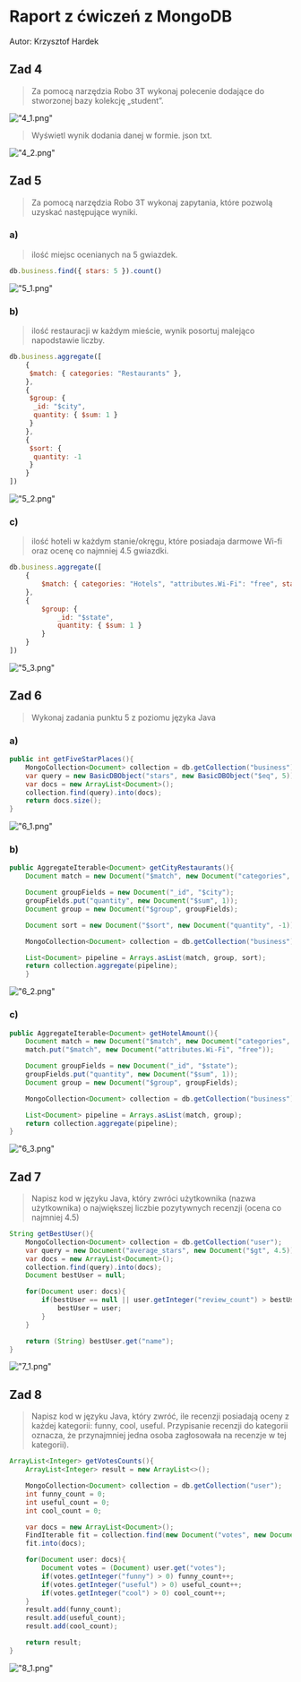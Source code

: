 # Raport z ćwiczeń z MongoDB
Autor: Krzysztof Hardek
## Zad 4
> Za pomocą narzędzia Robo 3T wykonaj polecenie dodające do stworzonej bazy kolekcję „student”.

!["4_1.png"](img/4_1.png)

> Wyświetl wynik dodania danej w formie. json txt.

!["4_2.png"](img/4_2.png)

## Zad 5 
> Za pomocą narzędzia Robo 3T wykonaj zapytania, które pozwolą uzyskać następujące wyniki.
### a)
> ilość miejsc ocenianych na 5 gwiazdek.
```js
db.business.find({ stars: 5 }).count()
```
!["5_1.png"](img/5_1.png)
### b)
> ilość restauracji w każdym mieście, wynik posortuj malejąco napodstawie liczby.
```js
db.business.aggregate([
    {
     $match: { categories: "Restaurants" },
    },
    {
     $group: { 
      _id: "$city",
      quantity: { $sum: 1 }
     }
    },
    {
     $sort: {
      quantity: -1
     }
    }
])
```
!["5_2.png"](img/5_2.png)
### c)
> ilość hoteli w każdym stanie/okręgu, które posiadaja darmowe Wi-fi oraz ocenę co najmniej 4.5 gwiazdki.
```js
db.business.aggregate([
    {
        $match: { categories: "Hotels", "attributes.Wi-Fi": "free", stars: { $gte: 4.5 } }
    },
    {
        $group: {
            _id: "$state",
            quantity: { $sum: 1 }
        }
    }
])
```
!["5_3.png"](img/5_3.png)

## Zad 6
> Wykonaj zadania punktu 5 z poziomu języka Java
### a)
```java
public int getFiveStarPlaces(){
    MongoCollection<Document> collection = db.getCollection("business");
    var query = new BasicDBObject("stars", new BasicDBObject("$eq", 5));
    var docs = new ArrayList<Document>();
    collection.find(query).into(docs);
    return docs.size();
}
```
!["6_1.png"](img/6_1.png)
### b)
```java
public AggregateIterable<Document> getCityRestaurants(){
    Document match = new Document("$match", new Document("categories", "Restaurants"));

    Document groupFields = new Document("_id", "$city");
    groupFields.put("quantity", new Document("$sum", 1));
    Document group = new Document("$group", groupFields);

    Document sort = new Document("$sort", new Document("quantity", -1));

    MongoCollection<Document> collection = db.getCollection("business");

    List<Document> pipeline = Arrays.asList(match, group, sort);
    return collection.aggregate(pipeline);
	}
```
!["6_2.png"](img/6_2.png)
### c)
```java
public AggregateIterable<Document> getHotelAmount(){
    Document match = new Document("$match", new Document("categories", "Hotels"));
    match.put("$match", new Document("attributes.Wi-Fi", "free"));

    Document groupFields = new Document("_id", "$state");
    groupFields.put("quantity", new Document("$sum", 1));
    Document group = new Document("$group", groupFields);

    MongoCollection<Document> collection = db.getCollection("business");

    List<Document> pipeline = Arrays.asList(match, group);
    return collection.aggregate(pipeline);
}
```
!["6_3.png"](img/6_3.png)
## Zad 7
> Napisz kod w języku Java, który zwróci użytkownika (nazwa
użytkownika) o największej liczbie pozytywnych recenzji (ocena co
najmniej 4.5)
```java
String getBestUser(){
    MongoCollection<Document> collection = db.getCollection("user");
    var query = new Document("average_stars", new Document("$gt", 4.5));
    var docs = new ArrayList<Document>();
    collection.find(query).into(docs);
    Document bestUser = null;

    for(Document user: docs){
        if(bestUser == null || user.getInteger("review_count") > bestUser.getInteger("review_count")){
            bestUser = user;
        }
    }

    return (String) bestUser.get("name");
}
```
!["7_1.png"](img/7_1.png)
## Zad 8 
> Napisz kod w języku Java, który zwróć, ile recenzji posiadają oceny z
każdej kategorii: funny, cool, useful. Przypisanie recenzji do kategorii
oznacza, że przynajmniej jedna osoba zagłosowała na recenzje w tej
kategorii).
```java
ArrayList<Integer> getVotesCounts(){
    ArrayList<Integer> result = new ArrayList<>();

    MongoCollection<Document> collection = db.getCollection("user");
    int funny_count = 0;
    int useful_count = 0;
    int cool_count = 0;

    var docs = new ArrayList<Document>();
    FindIterable fit = collection.find(new Document("votes", new Document("$exists", true)));
    fit.into(docs);

    for(Document user: docs){
        Document votes = (Document) user.get("votes");
        if(votes.getInteger("funny") > 0) funny_count++;
        if(votes.getInteger("useful") > 0) useful_count++;
        if(votes.getInteger("cool") > 0) cool_count++;
    }
    result.add(funny_count);
    result.add(useful_count);
    result.add(cool_count);

    return result;
}
```
!["8_1.png"](img/8_1.png)


